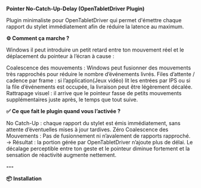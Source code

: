 **Pointer No-Catch-Up-Delay (OpenTabletDriver Plugin)**

Plugin minimaliste pour OpenTabletDriver qui permet d'émettre chaque rapport du stylet immédiatement afin de réduire la latence au maximum.

**⚙️ Comment ça marche ?**

Windows il peut introduire un petit retard entre ton mouvement réel et le déplacement du pointeur à l’écran à cause :

Coalescence des mouvements : Windows peut fusionner des mouvements très rapprochés pour réduire le nombre d’événements livrés.
Files d’attente / cadence par frame : si l’application(Jeux vidéo) lit les entrées par IPS ou si la file d’événements est occupée, la livraison peut être légèrement décalée.
Rattrapage visuel : il arrive que le pointeur fasse de petits mouvements supplémentaires juste après, le temps que tout suive.

**✅ Ce que fait le plugin quand vous l’activée ?**

No Catch-Up : chaque rapport du stylet est émis immédiatement, sans attente d’éventuelles mises à jour tardives.
Zéro Coalescence des Mouvements : Pas de fusionnement ni n’avalement de rapports rapproché.
→ Résultat : la portion gérée par OpenTabletDriver n’ajoute plus de délai. Le décalage perceptible entre ton geste et le pointeur diminue fortement et la sensation de réactivité augmente nettement.

**---**

**📦 Installation**

